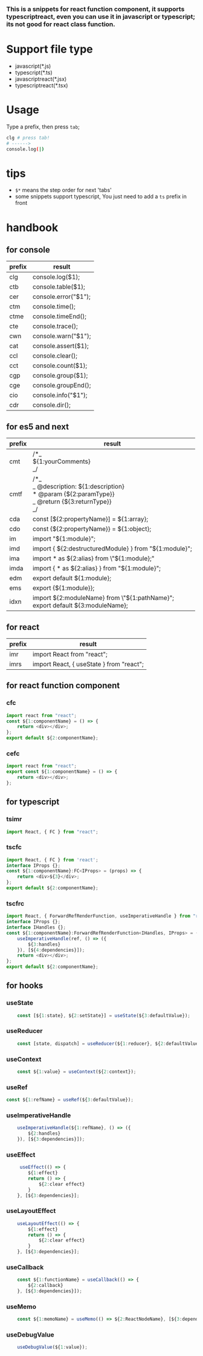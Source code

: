 ### This is a snippets for react function component, it supports typescriptreact, even you can use it in javascript or typescript; its not good for react class function.

# Support file type

-   javascript(\*.js)
-   typescript(\*.ts)
-   javascriptreact(\*.jsx)
-   typescriptreact(\*.tsx)

# Usage

Type a prefix, then press `tab`;

```bash
clg # press tab!
# ------>
console.log(|)
```

# tips

-   `$*` means the step order for next 'tabs'
-   some snippets support typescript, You just need to add a `ts` prefix in front

# handbook

## for console

| prefix | result                  |
| ------ | ----------------------- |
| clg    | console.log(\$1);       |
| ctb    | console.table(\$1);     |
| cer    | console.error(\"\$1\"); |
| ctm    | console.time();         |
| ctme   | console.timeEnd();      |
| cte    | console.trace();        |
| cwn    | console.warn(\"\$1\");  |
| cat    | console.assert(\$1);    |
| ccl    | console.clear();        |
| cct    | console.count(\$1);     |
| cgp    | console.group(\$1);     |
| cge    | console.groupEnd();     |
| cio    | console.info(\"\$1\");  |
| cdr    | console.dir();          |

## for es5 and next

| prefix | result                                                                                                           |
| ------ | ---------------------------------------------------------------------------------------------------------------- |
| cmt    | /\*_ <br>\${1:yourComments}<br> _/                                                                               |
| cmtf   | /\*_ <br> _ @description: ${1:description}<br> * @param {${2:paramType}}<br> _ @return {\${3:returnType}}<br> _/ |
| cda    | const [${2:propertyName}] = \${1:array};                                                                         |
| cdo    | const {${2:propertyName}} = ${1:object};                                                                         |
| im     | import \"\${1:module}\";                                                                                         |
| imd    | import { ${2:destructuredModule} } from \"${1:module}\";                                                         |
| ima    | import \* as ${2:alias} from \"${1:module}\;"                                                                    |
| imda   | import { \* as ${2:alias} } from \"${1:module}\";                                                                |
| edm    | export default \${1:module};                                                                                     |
| ems    | export {\${1:module}};                                                                                           |
| idxn   | import ${2:moduleName} from \"${1:pathName}\";<br>export default \${3:moduleName};                               |

## for react

| prefix | result                                     |
| ------ | ------------------------------------------ |
| imr    | import React from \"react\";               |
| imrs   | import React, { useState } from \"react\"; |

## for react function component

### cfc

```javascript
import react from "react";
const ${1:componentName} = () => {
    return <div></div>;
};
export default ${2:componentName};
```

### cefc

```javascript
import react from "react";
export const ${1:componentName} = () => {
    return <div></div>;
};
```

## for typescript

### tsimr

```typescript
import React, { FC } from "react";
```

### tscfc

```typescript
import React, { FC } from 'react';
interface IProps {};
const ${1:componentName}:FC<IProps> = (props) => {
    return <div>${3}</div>;
};
export default ${2:componentName};
```

### tscfrc

```typescript
import React, { ForwardRefRenderFunction, useImperativeHandle } from "react";
interface IProps {};
interface IHandles {};
const ${1:componentName}:ForwardRefRenderFunction<IHandles, IProps> = (props, ref) => {
    useImperativeHandle(ref, () => ({
        ${3:handles}
    }), [${4:dependencies}]);
    return <div></div>;
};
export default ${2:componentName};
```
## for hooks

### useState

```javascript
    const [${1:state}, ${2:setState}] = useState(${3:defaultValue});
```

### useReducer

```javascript
    const [state, dispatch] = useReducer(${1:reducer}, ${2:defaultValue}, ${3:init});
```

### useContext

```javascript
    const ${1:value} = useContext(${2:context});
```

### useRef

```javascript
const ${1:refName} = useRef(${3:defaultValue});
```

### useImperativeHandle

```javascript
    useImperativeHandle(${1:refName}, () => ({
        ${2:handles}
    }), [${3:dependencies}]);
```

### useEffect

```javascript
     useEffect(() => {
        ${1:effect}
        return () => {
            ${2:clear effect}
        }
    }, [${3:dependencies}];
```

### useLayoutEffect

```javascript
    useLayoutEffect(() => {
        ${1:effect}
        return () => {
            ${2:clear effect}
        }
    }, [${3:dependencies}];
```

### useCallback

```javascript
    const ${1:functionName} = useCallback(() => {
        ${2:callback}
    }, [${3:dependencies}]);
```

### useMemo

```javascript
    const ${1:memoName} = useMemo(() => ${2:ReactNodeName}, [${3:dependencies}]);
```

### useDebugValue

```javascript
    useDebugValue(${1:value});
```
